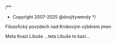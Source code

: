/**
* Copyright 2007-2025 @dvojitywendy
*/

Filozofický povzdech nad Krokovým výběrem jmen

Meta
Kvazi
Libuše
…teta Libuše to kazí…

